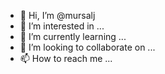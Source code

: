 - 👋 Hi, I’m @mursalj
- 👀 I’m interested in ...
- 🌱 I’m currently learning ...
- 💞️ I’m looking to collaborate on ...
- 📫 How to reach me ...

<!---
mursalj/mursalj is a ✨ special ✨ repository because its `README.md` (this file) appears on your GitHub profile.
You can click the Preview link to take a look at your changes.
--->
